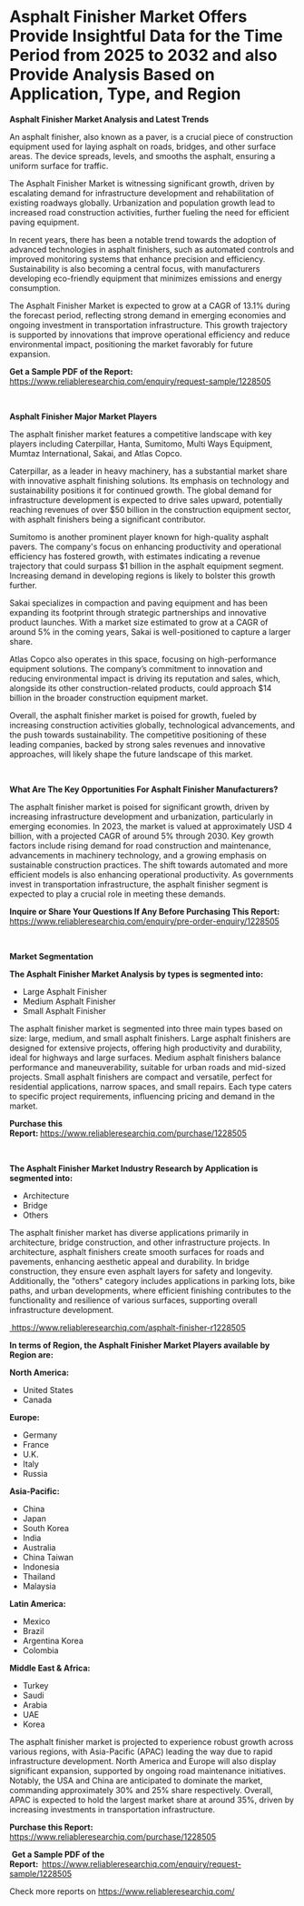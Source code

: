 <p><h1>Asphalt Finisher Market Offers Provide Insightful Data for the Time Period from 2025 to 2032 and also Provide Analysis Based on Application, Type, and Region</h1></p><p><strong>Asphalt Finisher Market Analysis and Latest Trends</strong></p>
<p><p>An asphalt finisher, also known as a paver, is a crucial piece of construction equipment used for laying asphalt on roads, bridges, and other surface areas. The device spreads, levels, and smooths the asphalt, ensuring a uniform surface for traffic. </p><p>The Asphalt Finisher Market is witnessing significant growth, driven by escalating demand for infrastructure development and rehabilitation of existing roadways globally. Urbanization and population growth lead to increased road construction activities, further fueling the need for efficient paving equipment. </p><p>In recent years, there has been a notable trend towards the adoption of advanced technologies in asphalt finishers, such as automated controls and improved monitoring systems that enhance precision and efficiency. Sustainability is also becoming a central focus, with manufacturers developing eco-friendly equipment that minimizes emissions and energy consumption. </p><p>The Asphalt Finisher Market is expected to grow at a CAGR of 13.1% during the forecast period, reflecting strong demand in emerging economies and ongoing investment in transportation infrastructure. This growth trajectory is supported by innovations that improve operational efficiency and reduce environmental impact, positioning the market favorably for future expansion.</p></p>
<p><strong>Get a Sample PDF of the Report:&nbsp;</strong> <a href="https://www.reliableresearchiq.com/enquiry/request-sample/1228505?utm_campaign=3139&utm_medium=2&utm_source=Github&utm_content=ia&utm_term=09042025&utm_id=asphalt-finisher">https://www.reliableresearchiq.com/enquiry/request-sample/1228505</a></p>
<p>&nbsp;</p>
<p><strong>Asphalt Finisher Major Market Players</strong></p>
<p><p>The asphalt finisher market features a competitive landscape with key players including Caterpillar, Hanta, Sumitomo, Multi Ways Equipment, Mumtaz International, Sakai, and Atlas Copco. </p><p>Caterpillar, as a leader in heavy machinery, has a substantial market share with innovative asphalt finishing solutions. Its emphasis on technology and sustainability positions it for continued growth. The global demand for infrastructure development is expected to drive sales upward, potentially reaching revenues of over $50 billion in the construction equipment sector, with asphalt finishers being a significant contributor.</p><p>Sumitomo is another prominent player known for high-quality asphalt pavers. The company's focus on enhancing productivity and operational efficiency has fostered growth, with estimates indicating a revenue trajectory that could surpass $1 billion in the asphalt equipment segment. Increasing demand in developing regions is likely to bolster this growth further.</p><p>Sakai specializes in compaction and paving equipment and has been expanding its footprint through strategic partnerships and innovative product launches. With a market size estimated to grow at a CAGR of around 5% in the coming years, Sakai is well-positioned to capture a larger share.</p><p>Atlas Copco also operates in this space, focusing on high-performance equipment solutions. The company’s commitment to innovation and reducing environmental impact is driving its reputation and sales, which, alongside its other construction-related products, could approach $14 billion in the broader construction equipment market.</p><p>Overall, the asphalt finisher market is poised for growth, fueled by increasing construction activities globally, technological advancements, and the push towards sustainability. The competitive positioning of these leading companies, backed by strong sales revenues and innovative approaches, will likely shape the future landscape of this market.</p></p>
<p>&nbsp;</p>
<p><strong>What Are The Key Opportunities For Asphalt Finisher Manufacturers?</strong></p>
<p><p>The asphalt finisher market is poised for significant growth, driven by increasing infrastructure development and urbanization, particularly in emerging economies. In 2023, the market is valued at approximately USD 4 billion, with a projected CAGR of around 5% through 2030. Key growth factors include rising demand for road construction and maintenance, advancements in machinery technology, and a growing emphasis on sustainable construction practices. The shift towards automated and more efficient models is also enhancing operational productivity. As governments invest in transportation infrastructure, the asphalt finisher segment is expected to play a crucial role in meeting these demands.</p></p>
<p><strong>Inquire or Share Your Questions If Any Before Purchasing This Report:</strong> <a href="https://www.reliableresearchiq.com/enquiry/pre-order-enquiry/1228505?utm_campaign=3139&utm_medium=2&utm_source=Github&utm_content=ia&utm_term=09042025&utm_id=asphalt-finisher">https://www.reliableresearchiq.com/enquiry/pre-order-enquiry/1228505</a></p>
<p>&nbsp;</p>
<p><strong>Market Segmentation</strong></p>
<p><strong>The Asphalt Finisher Market Analysis by types is segmented into:</strong></p>
<p><ul><li>Large Asphalt Finisher</li><li>Medium Asphalt Finisher</li><li>Small Asphalt Finisher</li></ul></p>
<p><p>The asphalt finisher market is segmented into three main types based on size: large, medium, and small asphalt finishers. Large asphalt finishers are designed for extensive projects, offering high productivity and durability, ideal for highways and large surfaces. Medium asphalt finishers balance performance and maneuverability, suitable for urban roads and mid-sized projects. Small asphalt finishers are compact and versatile, perfect for residential applications, narrow spaces, and small repairs. Each type caters to specific project requirements, influencing pricing and demand in the market.</p></p>
<p><strong>Purchase this Report:&nbsp;</strong><a href="https://www.reliableresearchiq.com/purchase/1228505?utm_campaign=3139&utm_medium=2&utm_source=Github&utm_content=ia&utm_term=09042025&utm_id=asphalt-finisher">https://www.reliableresearchiq.com/purchase/1228505</a></p>
<p>&nbsp;</p>
<p><strong>The Asphalt Finisher Market Industry Research by Application is segmented into:</strong></p>
<p><ul><li>Architecture</li><li>Bridge</li><li>Others</li></ul></p>
<p><p>The asphalt finisher market has diverse applications primarily in architecture, bridge construction, and other infrastructure projects. In architecture, asphalt finishers create smooth surfaces for roads and pavements, enhancing aesthetic appeal and durability. In bridge construction, they ensure even asphalt layers for safety and longevity. Additionally, the "others" category includes applications in parking lots, bike paths, and urban developments, where efficient finishing contributes to the functionality and resilience of various surfaces, supporting overall infrastructure development.</p></p>
<p><a href="https://www.reliableresearchiq.com/asphalt-finisher-r1228505?utm_campaign=3139&utm_medium=2&utm_source=Github&utm_content=ia&utm_term=09042025&utm_id=asphalt-finisher">&nbsp;https://www.reliableresearchiq.com/asphalt-finisher-r1228505</a></p>
<p><strong>In terms of Region, the Asphalt Finisher Market Players available by Region are:</strong></p>
<p>
    <p> <strong> North America: </strong>
        <ul>
            <li>United States</li>
            <li>Canada</li>
        </ul>
        </p> 
    <p> <strong> Europe: </strong>
        <ul>
            <li>Germany</li>
            <li>France</li>
            <li>U.K.</li>
            <li>Italy</li>
            <li>Russia</li>
        </ul>
        </p> 
    <p> <strong> Asia-Pacific: </strong>
        <ul>
            <li>China</li>
            <li>Japan</li>
            <li>South Korea</li>
            <li>India</li>
            <li>Australia</li>
            <li>China Taiwan</li>
            <li>Indonesia</li>
            <li>Thailand</li>
            <li>Malaysia</li>
        </ul>
        </p> 
    <p> <strong> Latin America: </strong>
        <ul>
            <li>Mexico</li>
            <li>Brazil</li>
            <li>Argentina Korea</li>
            <li>Colombia</li>
        </ul>
        </p> 
    <p> <strong> Middle East & Africa: </strong>
        <ul>
            <li>Turkey</li>
            <li>Saudi</li>
            <li>Arabia</li>
            <li>UAE</li>
            <li>Korea</li>
        </ul>
    </p>
    </p>
<p><p>The asphalt finisher market is projected to experience robust growth across various regions, with Asia-Pacific (APAC) leading the way due to rapid infrastructure development. North America and Europe will also display significant expansion, supported by ongoing road maintenance initiatives. Notably, the USA and China are anticipated to dominate the market, commanding approximately 30% and 25% share respectively. Overall, APAC is expected to hold the largest market share at around 35%, driven by increasing investments in transportation infrastructure.</p></p>
<p><strong>Purchase this Report: </strong><a href="https://www.reliableresearchiq.com/purchase/1228505?utm_campaign=3139&utm_medium=2&utm_source=Github&utm_content=ia&utm_term=09042025&utm_id=asphalt-finisher">https://www.reliableresearchiq.com/purchase/1228505</a></p>
<p>&nbsp;<strong>Get a Sample PDF of the Report:&nbsp;&nbsp;</strong><a href="https://www.reliableresearchiq.com/enquiry/request-sample/1228505?utm_campaign=3139&utm_medium=2&utm_source=Github&utm_content=ia&utm_term=09042025&utm_id=asphalt-finisher">https://www.reliableresearchiq.com/enquiry/request-sample/1228505</a></p>
<p><strong></strong></p>
<p>Check more reports on <a href="https://www.reliableresearchiq.com/?utm_campaign=3139&utm_medium=2&utm_source=Github&utm_content=ia&utm_term=09042025&utm_id=asphalt-finisher">https://www.reliableresearchiq.com/</a></p>